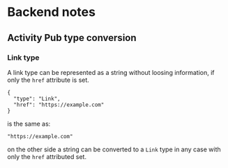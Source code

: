 # Backend notes

## Activity Pub type conversion
### Link type
A link type can be represented as a string without loosing information, if only the `href` attribute is set.

```
{
  "type": "Link",
  "href": "https://example.com"
}
```

is the same as:

```
"https://example.com"
```

on the other side a string can be converted to a `Link` type in any case with only the `href` attributed set.

